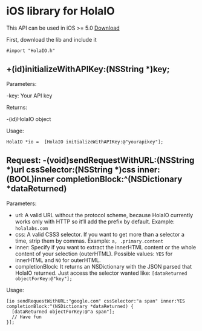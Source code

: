 # iOS library for HolaIO
This API can be used in iOS >= 5.0 [Download](https://github.com/holalabs/holaio-ios/zipball/master)

First, download the lib and include it

``` objetivec
#import "HolaIO.h"
```

## +(id)initializeWithAPIKey:(NSString *)key;

Parameters:

-key: Your API key

Returns:

-(id)HolaIO object

Usage:

``` objetivec
HolaIO *io =  [HolaIO initializeWithAPIKey:@"yourapikey"];
```

## Request: -(void)sendRequestWithURL:(NSString *)url cssSelector:(NSString *)css inner:(BOOL)inner completionBlock:^(NSDictionary *dataReturned)

Parameters:

  - url: A valid URL without the protocol scheme, because HolaIO currently works only with HTTP so it’ll add the prefix by default. Example: `holalabs.com`
  - css: A valid CSS3 selector. If you want to get more than a selector a time, strip them by commas. Example: `a, .primary.content`
  - inner: Specify if you want to extract the innerHTML content or the whole content of your selection (outerHTML). Possible values: `YES` for innerHTML and `NO` for outerHTML.
  - completionBlock: It returns an NSDictionary with the JSON parsed that HolaIO returned. Just access the selector wanted like: `[dataReturned objectForKey:@"key"];`

Usage:

``` objetivec
[io sendRequestWithURL:"google.com" cssSelector:"a span" inner:YES completionBlock:^(NSDictionary *dataReturned) {
  [dataReturned objectForKey:@"a span"];
  // Have fun
}];
```
